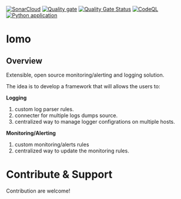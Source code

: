 [![SonarCloud](https://sonarcloud.io/images/project_badges/sonarcloud-white.svg)](https://sonarcloud.io/summary/new_code?id=aliartiza75_lomo)
[![Quality gate](https://sonarcloud.io/api/project_badges/quality_gate?project=aliartiza75_lomo)](https://sonarcloud.io/summary/new_code?id=aliartiza75_lomo)
[![Quality Gate Status](https://sonarcloud.io/api/project_badges/measure?project=aliartiza75_lomo&metric=alert_status)](https://sonarcloud.io/summary/new_code?id=aliartiza75_lomo)
[![CodeQL](https://github.com/aliartiza75/lomo/actions/workflows/codeql-analysis.yml/badge.svg)](https://github.com/aliartiza75/lomo/actions/workflows/codeql-analysis.yml)
[![Python application](https://github.com/aliartiza75/lomo/actions/workflows/python-app.yml/badge.svg)](https://github.com/aliartiza75/lomo/actions/workflows/python-app.yml)

# lomo

## Overview
Extensible, open source monitoring/alerting and logging solution. 

The idea is to develop a framework that will allows the users to:


**Logging**
1. custom log parser rules.
2. connecter for multiple logs dumps source.
3. centralized way to manage logger configrations on multiple hosts.



**Monitoring/Alerting**
1. custom monitoring/alerts rules
2. centralized way to update the monitoring rules.




# Contribute & Support
Contribution are welcome!
